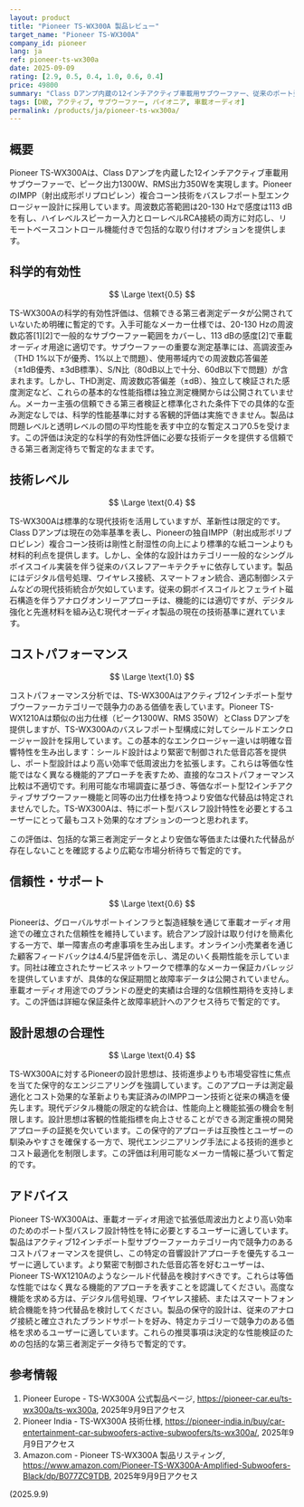 ```yaml
---
layout: product
title: "Pioneer TS-WX300A 製品レビュー"
target_name: "Pioneer TS-WX300A"
company_id: pioneer
lang: ja
ref: pioneer-ts-wx300a
date: 2025-09-09
rating: [2.9, 0.5, 0.4, 1.0, 0.6, 0.4]
price: 49800
summary: "Class Dアンプ内蔵の12インチアクティブ車載用サブウーファー、従来のポート型設計により充分な低音性能を提供、モダンな機能に制約はあるもののカテゴリー内でのコストパフォーマンスは良好"
tags: [D級, アクティブ, サブウーファー, パイオニア, 車載オーディオ]
permalink: /products/ja/pioneer-ts-wx300a/
---
```

## 概要

Pioneer TS-WX300Aは、Class Dアンプを内蔵した12インチアクティブ車載用サブウーファーで、ピーク出力1300W、RMS出力350Wを実現します。PioneerのIMPP（射出成形ポリプロピレン）複合コーン技術をバスレフポート型エンクロージャー設計に採用しています。周波数応答範囲は20-130 Hzで感度は113 dBを有し、ハイレベルスピーカー入力とローレベルRCA接続の両方に対応し、リモートベースコントロール機能付きで包括的な取り付けオプションを提供します。

## 科学的有効性

$$ \Large \text{0.5} $$

TS-WX300Aの科学的有効性評価は、信頼できる第三者測定データが公開されていないため明確に暫定的です。入手可能なメーカー仕様では、20-130 Hzの周波数応答[1][2]で一般的なサブウーファー範囲をカバーし、113 dBの感度[2]で車載オーディオ用途に適切です。サブウーファーの重要な測定基準には、高調波歪み（THD 1%以下が優秀、1%以上で問題）、使用帯域内での周波数応答偏差（±1dB優秀、±3dB標準）、S/N比（80dB以上で十分、60dB以下で問題）が含まれます。しかし、THD測定、周波数応答偏差（±dB）、独立して検証された感度測定など、これらの基本的な性能指標は独立測定機関からは公開されていません。メーカー主張の信頼できる第三者検証と標準化された条件下での具体的な歪み測定なしでは、科学的性能基準に対する客観的評価は実施できません。製品は問題レベルと透明レベルの間の平均性能を表す中立的な暫定スコア0.5を受けます。この評価は決定的な科学的有効性評価に必要な技術データを提供する信頼できる第三者測定待ちで暫定的なままです。

## 技術レベル

$$ \Large \text{0.4} $$

TS-WX300Aは標準的な現代技術を活用していますが、革新性は限定的です。Class Dアンプは現在の効率基準を表し、Pioneerの独自IMPP（射出成形ポリプロピレン）複合コーン技術は剛性と耐湿性の向上により標準的な紙コーンよりも材料的利点を提供します。しかし、全体的な設計はカテゴリー一般的なシングルボイスコイル実装を伴う従来のバスレフアーキテクチャに依存しています。製品にはデジタル信号処理、ワイヤレス接続、スマートフォン統合、適応制御システムなどの現代技術統合が欠如しています。従来の銅ボイスコイルとフェライト磁石構造を伴うアナログオンリーアプローチは、機能的には適切ですが、デジタル強化と先進材料を組み込む現代オーディオ製品の現在の技術基準に遅れています。

## コストパフォーマンス

$$ \Large \text{1.0} $$

コストパフォーマンス分析では、TS-WX300Aはアクティブ12インチポート型サブウーファーカテゴリーで競争力のある価値を表しています。Pioneer TS-WX1210Aは類似の出力仕様（ピーク1300W、RMS 350W）とClass Dアンプを提供しますが、TS-WX300Aのバスレフポート型構成に対してシールドエンクロージャー設計を採用しています。この基本的なエンクロージャー違いは明確な音響特性を生み出します：シールド設計はより緊密で制御された低音応答を提供し、ポート型設計はより高い効率で低周波出力を拡張します。これらは等価な性能ではなく異なる機能的アプローチを表すため、直接的なコストパフォーマンス比較は不適切です。利用可能な市場調査に基づき、等価なポート型12インチアクティブサブウーファー機能と同等の出力仕様を持つより安価な代替品は特定されませんでした。TS-WX300Aは、特にポート型バスレフ設計特性を必要とするユーザーにとって最もコスト効果的なオプションの一つと思われます。

この評価は、包括的な第三者測定データとより安価な等価または優れた代替品が存在しないことを確認するより広範な市場分析待ちで暫定的です。

## 信頼性・サポート

$$ \Large \text{0.6} $$

Pioneerは、グローバルサポートインフラと製造経験を通じて車載オーディオ用途での確立された信頼性を維持しています。統合アンプ設計は取り付けを簡素化する一方で、単一障害点の考慮事項を生み出します。オンライン小売業者を通じた顧客フィードバックは4.4/5星評価を示し、満足のいく長期性能を示しています。同社は確立されたサービスネットワークで標準的なメーカー保証カバレッジを提供していますが、具体的な保証期間と故障率データは公開されていません。車載オーディオ用途でのブランドの歴史的実績は合理的な信頼性期待を支持します。この評価は詳細な保証条件と故障率統計へのアクセス待ちで暫定的です。

## 設計思想の合理性

$$ \Large \text{0.4} $$

TS-WX300Aに対するPioneerの設計思想は、技術進歩よりも市場受容性に焦点を当てた保守的なエンジニアリングを強調しています。このアプローチは測定最適化とコスト効果的な革新よりも実証済みのIMPPコーン技術と従来の構造を優先します。現代デジタル機能の限定的な統合は、性能向上と機能拡張の機会を制限します。設計思想は客観的性能指標を向上させることができる測定重視の開発アプローチの証拠を欠いています。この保守的アプローチは互換性とユーザーの馴染みやすさを確保する一方で、現代エンジニアリング手法による技術的進歩とコスト最適化を制限します。この評価は利用可能なメーカー情報に基づいて暫定的です。

## アドバイス

Pioneer TS-WX300Aは、車載オーディオ用途で拡張低周波出力とより高い効率のためのポート型バスレフ設計特性を特に必要とするユーザーに適しています。製品はアクティブ12インチポート型サブウーファーカテゴリー内で競争力のあるコストパフォーマンスを提供し、この特定の音響設計アプローチを優先するユーザーに適しています。より緊密で制御された低音応答を好むユーザーは、Pioneer TS-WX1210Aのようなシールド代替品を検討すべきです。これらは等価な性能ではなく異なる機能的アプローチを表すことを認識してください。高度な機能を求める方は、デジタル信号処理、ワイヤレス接続、またはスマートフォン統合機能を持つ代替品を検討してください。製品の保守的設計は、従来のアナログ接続と確立されたブランドサポートを好み、特定カテゴリーで競争力のある価格を求めるユーザーに適しています。これらの推奨事項は決定的な性能検証のための包括的な第三者測定データ待ちで暫定的です。

## 参考情報

1. Pioneer Europe - TS-WX300A 公式製品ページ, https://pioneer-car.eu/ts-wx300a/ts-wx300a, 2025年9月9日アクセス
2. Pioneer India - TS-WX300A 技術仕様, https://pioneer-india.in/buy/car-entertainment-car-subwoofers-active-subwoofers/ts-wx300a/, 2025年9月9日アクセス
3. Amazon.com - Pioneer TS-WX300A 製品リスティング, https://www.amazon.com/Pioneer-TS-WX300A-Amplified-Subwoofers-Black/dp/B077ZC9TDB, 2025年9月9日アクセス

(2025.9.9)